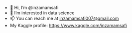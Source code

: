 - 👋 Hi, I’m @inzamamsafi
- 👀 I’m interested in data science
- 📫 You can reach me at inzamamsafi007@gmail.com
- My Kaggle profile: https://www.kaggle.com/inzamamsafi

<!---
inzamamsafi/inzamamsafi is a ✨ special ✨ repository because its `README.md` (this file) appears on your GitHub profile.
You can click the Preview link to take a look at your changes.
--->
